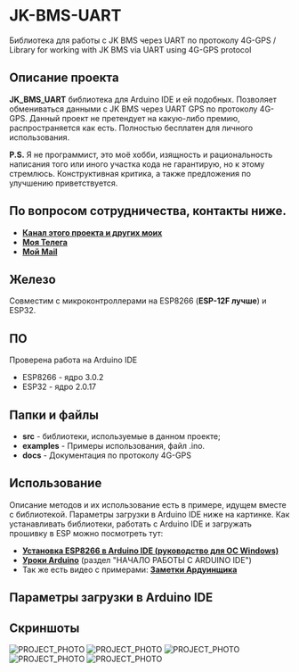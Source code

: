 # JK-BMS-UART
Библиотека для работы с JK BMS через UART по протоколу 4G-GPS / Library for working with JK BMS via UART using 4G-GPS protocol
## Описание проекта
**JK_BMS_UART** библиотека для Arduino IDE и ей подобных. Позволяет обмениваться данными с JK BMS через UART GPS по протоколу 4G-GPS.
Данный проект не претендует на какую-либо премию, распространяется как есть. Полностью бесплатен для личного использования.

**P.S.** Я не программист, это моё хобби, изящность и рациональность написания того или иного участка кода не гарантирую, но к этому стремлюсь.
Конструктивная критика, а также предложения по улучшению приветствуется.

## По вопросом сотрудничества, контакты ниже.
* [**Канал этого проекта и других моих**]()
* [**Моя Телега**]()
* [**Мой Mail**]()

## Железо
Совместим с микроконтроллерами на ESP8266 (**ESP-12F лучше**) и ESP32.

## ПО
Проверена работа на Arduino IDE
* ESP8266 - ядро 3.0.2
* ESP32 - ядро 2.0.17

## Папки и файлы
- **src** - библиотеки, используемые в данном проекте;
- **examples** - Примеры использования, файл .ino.
- **docs** - Документация по протоколу 4G-GPS

## Использование
Описание методов и их использование есть в примере, идущем вместе с библиотекой.
Параметры загрузки в Arduino IDE ниже на картинке.
Как устанавливать библиотеки, работать с Arduino IDE и загружать прошивку в ESP можно посмотреть тут:
* [**Установка ESP8266 в Arduino IDE (руководство для ОС Windows)**](https://wiki.iarduino.ru/page/WEMOS_start/)
* [**Уроки Arduino**](https://alexgyver.ru/lessons/before-start/) (раздел "НАЧАЛО РАБОТЫ С ARDUINO IDE")
* Так же есть видео с примерами: [**Заметки Ардуинщика**](https://www.youtube.com/c/ЗаметкиАрдуинщика/videos)

## Параметры загрузки в Arduino IDE

## Скриншоты
![PROJECT_PHOTO]()
![PROJECT_PHOTO]()
![PROJECT_PHOTO]()
![PROJECT_PHOTO]()
![PROJECT_PHOTO]()
